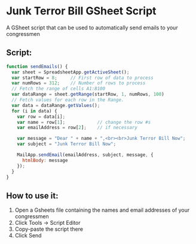 # Junk Terror Bill GSheet Script
A GSheet script that can be used to automatically send emails to your congressmen 

## Script:
```javascript
function sendEmails() {
  var sheet = SpreadsheetApp.getActiveSheet();
  var startRow = 8;     // First row of data to process
  var numRows = 312;    // Number of rows to process
  // Fetch the range of cells A1:B100
  var dataRange = sheet.getRange(startRow, 1, numRows, 100)
  // Fetch values for each row in the Range.
  var data = dataRange.getValues();
  for (i in data) {
    var row = data[i];
    var name = row[1];            // change the row #s 
    var emailAddress = row[2];    // if necessary

    var message = "Dear " + name + ",<br><br>Junk Terror Bill Now";
    var subject = "Junk Terror Bill Now";

    MailApp.sendEmail(emailAddress, subject, message, {
      htmlBody: message
    });
  }
}
```

## How to use it:
1) Open a Gsheets file containing the names and email addresses of your congressmen
2) Click Tools -> Script Editor
3) Copy-paste the script there
4) Click Send
